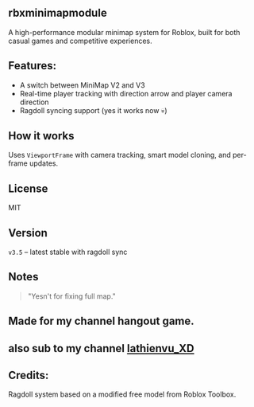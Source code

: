 ## rbxminimapmodule
A high-performance modular minimap system for Roblox, built for both casual games and competitive experiences.
## Features:
 - A switch between MiniMap V2 and V3
 - Real-time player tracking with direction arrow and player camera direction
 - Ragdoll syncing support (yes it works now 💀)

## How it works
Uses `ViewportFrame` with camera tracking, smart model cloning, and per-frame updates.
## License
MIT

## Version
`v3.5` – latest stable with ragdoll sync

## Notes
> "Yesn't for fixing full map."
## Made for my channel hangout game.
## also sub to my channel [**lathienvu_XD**](https://www.youtube.com/@lathienvu_yt)
## Credits:
 Ragdoll system based on a modified free model from Roblox Toolbox.
